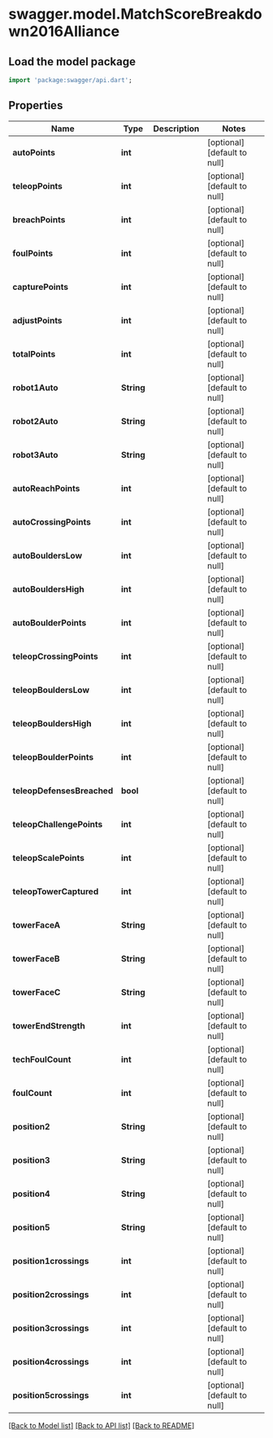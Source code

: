 # swagger.model.MatchScoreBreakdown2016Alliance

## Load the model package
```dart
import 'package:swagger/api.dart';
```

## Properties
Name | Type | Description | Notes
------------ | ------------- | ------------- | -------------
**autoPoints** | **int** |  | [optional] [default to null]
**teleopPoints** | **int** |  | [optional] [default to null]
**breachPoints** | **int** |  | [optional] [default to null]
**foulPoints** | **int** |  | [optional] [default to null]
**capturePoints** | **int** |  | [optional] [default to null]
**adjustPoints** | **int** |  | [optional] [default to null]
**totalPoints** | **int** |  | [optional] [default to null]
**robot1Auto** | **String** |  | [optional] [default to null]
**robot2Auto** | **String** |  | [optional] [default to null]
**robot3Auto** | **String** |  | [optional] [default to null]
**autoReachPoints** | **int** |  | [optional] [default to null]
**autoCrossingPoints** | **int** |  | [optional] [default to null]
**autoBouldersLow** | **int** |  | [optional] [default to null]
**autoBouldersHigh** | **int** |  | [optional] [default to null]
**autoBoulderPoints** | **int** |  | [optional] [default to null]
**teleopCrossingPoints** | **int** |  | [optional] [default to null]
**teleopBouldersLow** | **int** |  | [optional] [default to null]
**teleopBouldersHigh** | **int** |  | [optional] [default to null]
**teleopBoulderPoints** | **int** |  | [optional] [default to null]
**teleopDefensesBreached** | **bool** |  | [optional] [default to null]
**teleopChallengePoints** | **int** |  | [optional] [default to null]
**teleopScalePoints** | **int** |  | [optional] [default to null]
**teleopTowerCaptured** | **int** |  | [optional] [default to null]
**towerFaceA** | **String** |  | [optional] [default to null]
**towerFaceB** | **String** |  | [optional] [default to null]
**towerFaceC** | **String** |  | [optional] [default to null]
**towerEndStrength** | **int** |  | [optional] [default to null]
**techFoulCount** | **int** |  | [optional] [default to null]
**foulCount** | **int** |  | [optional] [default to null]
**position2** | **String** |  | [optional] [default to null]
**position3** | **String** |  | [optional] [default to null]
**position4** | **String** |  | [optional] [default to null]
**position5** | **String** |  | [optional] [default to null]
**position1crossings** | **int** |  | [optional] [default to null]
**position2crossings** | **int** |  | [optional] [default to null]
**position3crossings** | **int** |  | [optional] [default to null]
**position4crossings** | **int** |  | [optional] [default to null]
**position5crossings** | **int** |  | [optional] [default to null]

[[Back to Model list]](../README.md#documentation-for-models) [[Back to API list]](../README.md#documentation-for-api-endpoints) [[Back to README]](../README.md)


